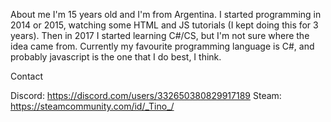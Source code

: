 About me
I'm 15 years old and I'm from Argentina.
I started programming in 2014 or 2015, watching some HTML and JS tutorials (I kept doing this for 3 years).
Then in 2017 I started learning C#/CS, but I'm not sure where the idea came from.
Currently my favourite programming language is C#, and probably javascript is the one that I do best, I think.

Contact

Discord: https://discord.com/users/332650380829917189
Steam: https://steamcommunity.com/id/_Tino_/
